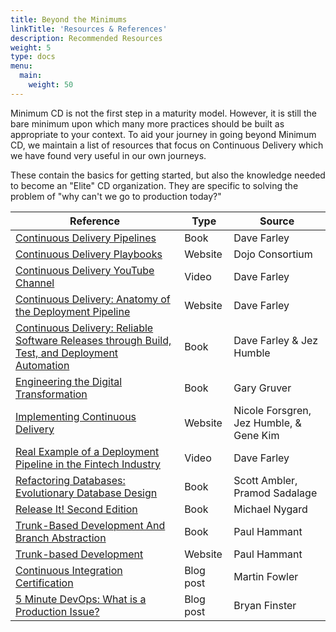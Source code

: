 ```yaml
---
title: Beyond the Minimums
linkTitle: 'Resources & References'
description: Recommended Resources
weight: 5
type: docs
menu:
  main:
    weight: 50
---
```


Minimum CD is not the first step in a maturity model. However, it is still the bare minimum upon which many more practices should be built as appropriate to your context. To aid your journey in going beyond Minimum CD, we maintain a list of resources that focus on Continuous Delivery which we have found very useful in our own journeys.

These contain the basics for getting started, but also the knowledge needed to become an "Elite" CD organization. They are specific to solving the problem of "why can't we go to production today?"

| Reference                                                                                                                                         | Type      | Source                                  |
| ------------------------------------------------------------------------------------------------------------------------------------------------- | --------- | --------------------------------------- |
| [Continuous Delivery Pipelines](https://leanpub.com/cd-pipelines)                                                                                 | Book      | Dave Farley                             |
| [Continuous Delivery Playbooks](https://dojoconsortium.org/)                                                                                      | Website   | Dojo Consortium                         |
| [Continuous Delivery YouTube Channel](https://www.youtube.com/c/ContinuousDelivery)                                                               | Video     | Dave Farley                             |
| [Continuous Delivery: Anatomy of the Deployment Pipeline](https://www.informit.com/articles/article.aspx?p=1621865)                               | Website   | Dave Farley                             |
| [Continuous Delivery: Reliable Software Releases through Build, Test, and Deployment Automation](https://continuousdelivery.com/)                 | Book      | Dave Farley & Jez Humble                |
| [Engineering the Digital Transformation](https://garygruver.com/engineering-digital-transformation.php)                                           | Book      | Gary Gruver                             |
| [Implementing Continuous Delivery](https://cloud.google.com/architecture/devops/devops-tech-continuous-delivery#implementing_continuous_delivery) | Website   | Nicole Forsgren, Jez Humble, & Gene Kim |
| [Real Example of a Deployment Pipeline in the Fintech Industry](https://youtu.be/bHKHdp4H-8w)                                                     | Video     | Dave Farley                             |
| [Refactoring Databases: Evolutionary Database Design](https://databaserefactoring.com/)                                                           | Book      | Scott Ambler, Pramod Sadalage           |
| [Release It! Second Edition](https://www.oreilly.com/library/view/release-it-2nd/9781680504552/)                                                  | Book      | Michael Nygard                          |
| [Trunk-Based Development And Branch Abstraction](https://leanpub.com/trunk-based-development)                                                     | Book      | Paul Hammant                            |
| [Trunk-based Development](https://trunkbaseddevelopment.com/)                                                                                     | Website   | Paul Hammant                            |
| [Continuous Integration Certification](https://martinfowler.com/bliki/ContinuousIntegrationCertification.html)                                    | Blog post | Martin Fowler                           |
| [5 Minute DevOps: What is a Production Issue?](https://bdfinst.medium.com/5-minute-devops-what-is-a-production-issue-9e9b3997aa54)                | Blog post | Bryan Finster                           |
